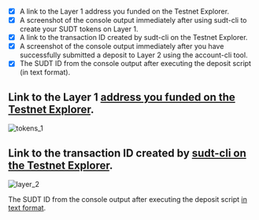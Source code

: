 - [x] A link to the Layer 1 address you funded on the Testnet Explorer.
- [x] A screenshot of the console output immediately after using sudt-cli to create your SUDT tokens on Layer 1.
- [x] A link to the transaction ID created by sudt-cli on the Testnet Explorer.
- [x] A screenshot of the console output immediately after you have successfully submitted a deposit to Layer 2 using the account-cli tool.
- [x] The SUDT ID from the console output after executing the deposit script (in text format).

## Link to the Layer 1 [address you funded on the Testnet Explorer](https://explorer.nervos.org/aggron/address/ckt1qyq8306plgqffaxrmf4ylde2spt3xyshcj8qqfqjxf).


![tokens_1](./cli.png)


## Link to the transaction ID created by [sudt-cli on the Testnet Explorer](https://explorer.nervos.org/aggron/transaction/0x4156da7b562a41e91582709cc68386d7a49372d28812d5ef281a0ae1ed903d74).


![layer_2](./change.png)


The SUDT ID from the console output after executing the deposit script [in text format](./sudt_id.txt).
